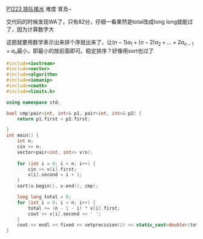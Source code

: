 [P1223 排队接水](https://www.luogu.com.cn/problem/P1223)
难度
普及−

交代码的时候发现WA了，只有82分，仔细一看果然是total改成long long就能过了，因为计算数字大

这题就要用数学表示出来排个序就出来了，让$(n-1)a_1+(n-2)a_2+...+2a_{n-1}+a_n$最小，即最小的放前面即可。稳定排序？好像用sort也过了

```c++
#include<iostream>
#include<vector>
#include<algorithm>
#include<iomanip>
#include<cmath>
#include<limits.h>

using namespace std;

bool cmp(pair<int, int>& p1, pair<int, int>& p2) {
	return p1.first < p2.first;

}
int main() {
	int n;
	cin >> n;
	vector<pair<int, int>> v(n);
	
	for (int i = 0; i < n; i++) {
		cin >> v[i].first;
		v[i].second = i + 1;
	}
	sort(v.begin(), v.end(), cmp);

	long long total = 0;
	for (int i = 0; i < n; i++) {
		total += (n - 1 - i) * v[i].first;
		cout << v[i].second << ' ';
	}
	cout << endl << fixed << setprecision(2) << static_cast<double>(total) / n;
}
```
